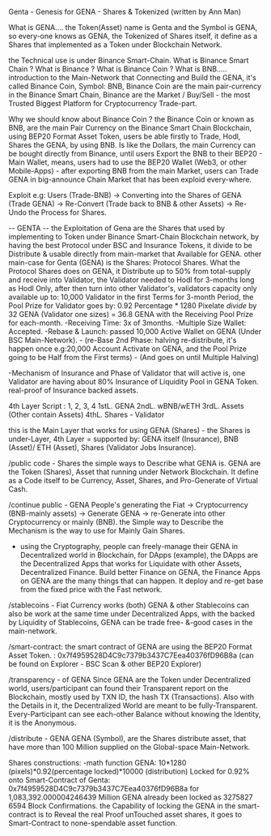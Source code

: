 Genta - Genesis for GENA - Shares & Tokenized (written by Ann Man)

What is GENA.... the Token(Asset) name is Genta and the Symbol is GENA, so every-one knows as GENA, the Tokenized of Shares itself, it define as a Shares that implemented as a Token under Blockchain Network.

the Technical use is under Binance Smart-Chain. What is Binance Smart Chain ? What is Binance ? What is Binance Coin ? What is BNB.....
introduction to the Main-Network that Connecting and Build the GENA, it's called Binance Coin, Symbol: BNB, Binance Coin are the main pair-currency in the Binance Smart Chain, Binance are the Market / Buy/Sell - the most Trusted Biggest Platform for Cryptocurrency Trade-part.

Why we should know about Binance Coin ? the Binance Coin or known as BNB, are the main Pair Currency on the Binance Smart Chain Blockchain, using BEP20 Format Asset Token, users be able firstly to Trade, Hodl, Shares the GENA, by using BNB. Is like the Dollars, the main Currency can be bought directly from Binance, until users Export the BNB to their BEP20 - Main Wallet, means, users had to use the BEP20 Wallet (Web3, or other Mobile-Apps) - after exporting BNB from the main Market, users can Trade GENA in big-announce Chain Market that has been exploid every-where.

Exploit e.g: Users (Trade-BNB) -> Converting into the Shares of GENA (Trade GENA) -> Re-Convert (Trade back to BNB & other Assets) -> Re-Undo the Process for Shares.

 -- GENTA -- 
the Exploitation of Gena are the Shares that used by implementing to Token under Binance Smart-Chain Blockchain network, by having the best Protocol under BSC and Insurance Tokens, it divide to be Distribute & usable directly from main-market that Available for GENA. 
other main-case for Genta (GENA) is the Shares: Protocol Shares. What the Protocol Shares does on GENA, it Distribute up to 50% from total-supply and receive into Validator, the Validator needed to Hodl for 3-months long as Hodl Only, after then turn into other Validator's, validators capacity only available up to: 10,000 Validator in the first Terms for 3-month Period, the Pool Prize for Validator goes by: 0.92 Percentage * 1280 Pixelate *divide* by 32 GENA (Validator one sizes) = 36.8 GENA with the Receiving Pool Prize for each-month.
-Receiving Time: 3x of 3months.
-Multiple Size Wallet: Accepted.
-Rebase & Launch: passed 10,000 Active Wallet on GENA (Under BSC Main-Network). - (re-Base 2nd Phase: halving re-distribute, it's happen once e.g:20,000 Account Activate on GENA, and the Pool Prize going to be Half from the First terms) - (And goes on until Multiple Halving)

-Mechanism of Insurance and Phase of Validator that will active is, one Validator are having about 80% Insurance of Liquidity Pool in GENA Token.
real-proof of Insurance backed assets.

4th Layer Script : 1, 2, 3, 4
1stL. GENA
2ndL. wBNB/wETH
3rdL. Assets (Other contain Assets)
4thL. Shares - Validator

this is the Main Layer that works for using GENA (Shares) - the Shares is under-Layer, 4th Layer = supported by: GENA itself (Insurance), BNB (Asset)/ ETH (Asset), Shares (Validator Jobs Insurance).

/public code - Shares 
the simple ways to Describe what GENA is. GENA are the Token (Shares), Asset that running under Network Blockchain. It define as a Code itself to be Currency, Asset, Shares, and Pro-Generate of Virtual Cash.

/continue public - GENA
People's generating the Fiat -> Cryptocurrency (BNB-mainly assets) -> Generate GENA -> re-Generate into other Cryptocurrency or mainly (BNB).
the Simple way to Describe the Mechanism is the way to use for Mainly Gain Shares.
- using the Cryptography, people can freely-manage their GENA in Decentralized world in Blockchain, for DApps (example), the DApps are the Decentralized Apps that works for Liquidate with other Assets, Decentralized Finance.
Build better Finance on GENA, the Finance Apps on GENA are the many things that can happen. It deploy and re-get base from the fixed price with the Fast network.

/stablecoins - Fiat Currency works (both)
GENA & other Stablecoins can also be work at the same time under Decentralized Apps, with the backed by Liquidity of Stablecoins, GENA can be trade free- &-good cases in the main-network. 

/smart-contract: the smart contract of GENA are using the BEP20 Format Asset Token.
: 0x7f4959528D4C9c7379b3437C7Eea40376fD96B8a (can be found on Explorer - BSC Scan & other BEP20 Explorer)

/transparency - of GENA
Since GENA are the Token under Decentralized world, users/participant can found their Transparent report on the Blockchain, mostly used by TXN ID, the hash TX (Transactions).
Also with the Details in it, the Decentralized World are meant to be fully-Transparent. 
Every-Participant can see each-other Balance without knowing the Identity, it is the Anonymous. 

/distribute - GENA
GENA (Symbol), are the Shares distribute asset, that have more than 100 Million supplied on the Global-space Main-Network.

Shares constructions: 
-math function GENA: 10*1280 (pixels)*0.92(percentage locked)*10000 (distribution) 
Locked for 0.92% onto Smart-Contract of Genta: 0x7f4959528D4C9c7379b3437C7Eea40376fD96B8a for 1,083,392.000004246439 Million GENA already been locked as 3275827 6594 Block Confirmations.
the Capability of locking the GENA in the smart-contract is to Reveal the real Proof unTouched asset shares, it goes to Smart-Contract to none-spendable asset function.
